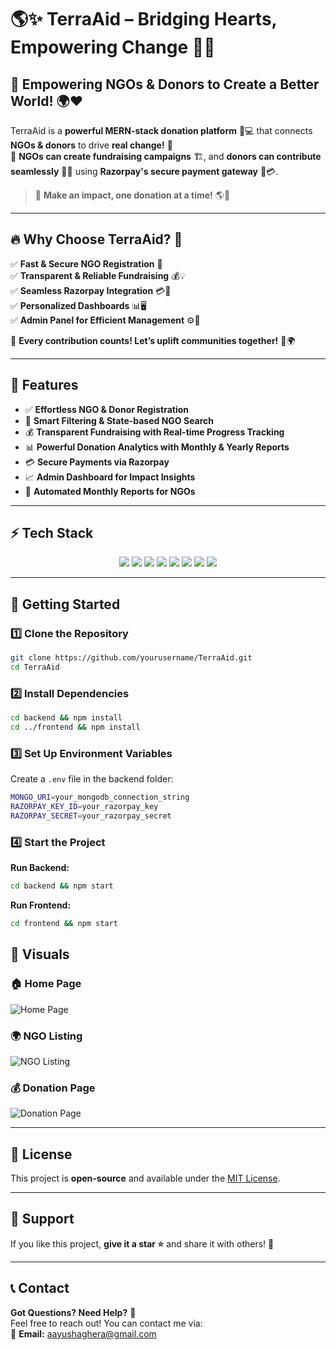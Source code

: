# 🌎✨ TerraAid – Bridging Hearts, Empowering Change 🤝💙  

## 🌟 Empowering NGOs & Donors to Create a Better World! 🌍❤️  

TerraAid is a **powerful MERN-stack donation platform** 🎯💻 that connects **NGOs & donors** to drive **real change!** 🚀  
🌱 **NGOs can create fundraising campaigns** 🏗️, and **donors can contribute seamlessly** 💸💖 using **Razorpay's secure payment gateway** 🔐💳.  

> 🤲 **Make an impact, one donation at a time!** 🌎💞  

---

## 🔥 Why Choose TerraAid? 🚀  

✅ **Fast & Secure NGO Registration** 🔑  
✅ **Transparent & Reliable Fundraising** 💰💡  
✅ **Seamless Razorpay Integration** 💳🔄  
✅ **Personalized Dashboards** 📊🖥️    
✅ **Admin Panel for Efficient Management** ⚙️📂  

💖 **Every contribution counts! Let’s uplift communities together!** 🏡🌍  

---

## 🚀 Features

- ✅ **Effortless NGO & Donor Registration**
- 🔎 **Smart Filtering & State-based NGO Search**
- 💰 **Transparent Fundraising with Real-time Progress Tracking**
- 📊 **Powerful Donation Analytics with Monthly & Yearly Reports**
- 💳 **Secure Payments via Razorpay**
- 📈 **Admin Dashboard for Impact Insights**
- 📄 **Automated Monthly Reports for NGOs**

---

## ⚡ Tech Stack

<p align="center">
  <img src="https://img.shields.io/badge/⚛️-React.js-61DAFB?style=for-the-badge&logo=react&logoColor=white" />
  <img src="https://img.shields.io/badge/🟢-Node.js-339933?style=for-the-badge&logo=node.js&logoColor=white" />
  <img src="https://img.shields.io/badge/🚀-Express.js-000000?style=for-the-badge&logo=express&logoColor=white" />
  <img src="https://img.shields.io/badge/🍃-MongoDB-47A248?style=for-the-badge&logo=mongodb&logoColor=white" />
  <img src="https://img.shields.io/badge/💳-Razorpay-02042B?style=for-the-badge&logo=razorpay&logoColor=white" />
  <img src="https://img.shields.io/badge/📊-Chart.js-F5788D?style=for-the-badge&logo=chart.js&logoColor=white" />
  <img src="https://img.shields.io/badge/🎨-Tailwind_CSS-38B2AC?style=for-the-badge&logo=tailwind-css&logoColor=white" />
  <img src="https://img.shields.io/badge/🎨-Mantine_UI-339af0?style=for-the-badge&logo=mantine&logoColor=white" />
</p>

---

## 🎯 Getting Started

### **1️⃣ Clone the Repository**
```sh
git clone https://github.com/yourusername/TerraAid.git
cd TerraAid
```

### **2️⃣ Install Dependencies**
```sh
cd backend && npm install
cd ../frontend && npm install
```

### **3️⃣ Set Up Environment Variables**
Create a `.env` file in the backend folder:
```sh
MONGO_URI=your_mongodb_connection_string
RAZORPAY_KEY_ID=your_razorpay_key
RAZORPAY_SECRET=your_razorpay_secret
```

### **4️⃣ Start the Project**
**Run Backend:**
```sh
cd backend && npm start
```
**Run Frontend:**
```sh
cd frontend && npm start
```

## 📸 **Visuals**

### 🏠 **Home Page**  
![Home Page](https://github.com/user-attachments/assets/988eaebd-5df4-4f86-a5b2-9451a6f01c29)

### 🌍 **NGO Listing**  
![NGO Listing](https://github.com/user-attachments/assets/988eaebd-5df4-4f86-a5b2-9451a6f01c29)

### 💰 **Donation Page**  
![Donation Page](https://github.com/user-attachments/assets/156a5321-75f0-4141-b6e6-a6ab3ec6613d)

---

## 📜 License
This project is **open-source** and available under the [MIT License](LICENSE).

---

## 🌟 Support
If you like this project, **give it a star ⭐** and share it with others! 🚀

---

## 📞 Contact

**Got Questions? Need Help?** 🤔  
Feel free to reach out! You can contact me via:  
📩 **Email:** [aayushaghera@gmail.com](mailto:aayushaghera@gmail.com)
